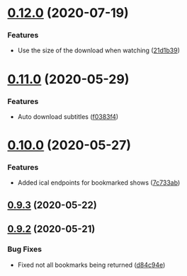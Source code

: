 # [0.12.0](https://github.com/pct-org/graphql-api/compare/v0.11.0...v0.12.0) (2020-07-19)


### Features

* Use the size of the download when watching ([21d1b39](https://github.com/pct-org/graphql-api/commit/21d1b39f65db6da8da0dd2ff2064c2d0ce9fcd96))



# [0.11.0](https://github.com/pct-org/graphql-api/compare/v0.10.0...v0.11.0) (2020-05-29)


### Features

* Auto download subtitles ([f0383f4](https://github.com/pct-org/graphql-api/commit/f0383f44cace195eb39bc47074d81b325c66971e))



# [0.10.0](https://github.com/pct-org/graphql-api/compare/v0.9.3...v0.10.0) (2020-05-27)


### Features

* Added ical endpoints for bookmarked shows ([7c733ab](https://github.com/pct-org/graphql-api/commit/7c733abda97632ef5fd4c8c859218c934eea065a))



## [0.9.3](https://github.com/pct-org/graphql-api/compare/v0.9.2...v0.9.3) (2020-05-22)



## [0.9.2](https://github.com/pct-org/graphql-api/compare/v0.9.1...v0.9.2) (2020-05-21)


### Bug Fixes

* Fixed not all bookmarks being returned ([d84c94e](https://github.com/pct-org/graphql-api/commit/d84c94e4189c624a820b755b0ccaa145d89e989e))




